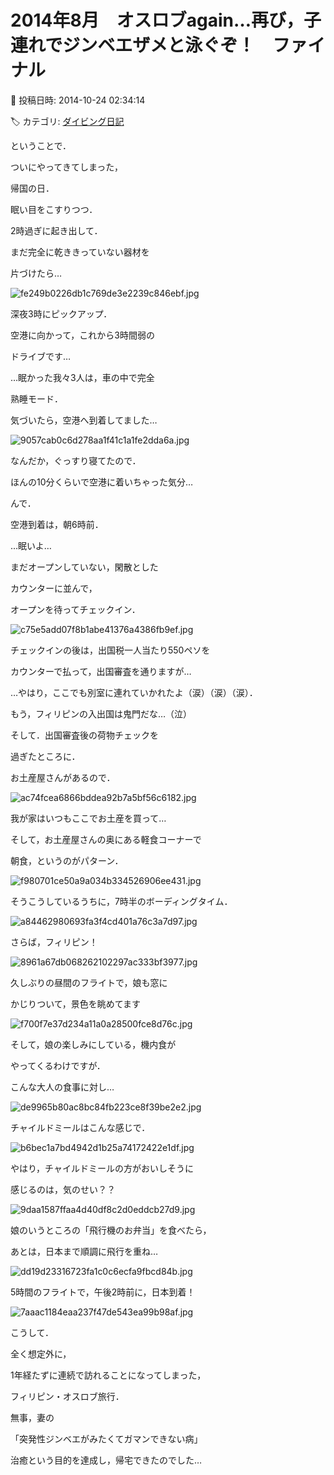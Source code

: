 # 2014年8月　オスロブagain…再び，子連れでジンベエザメと泳ぐぞ！　ファイナル

📅 投稿日時: 2014-10-24 02:34:14

🏷️ カテゴリ: [ダイビング日記](ce3a7a8d424d112fce83ee85c81a0e344.md)

ということで．


ついにやってきてしまった，


帰国の日．





眠い目をこすりつつ．


2時過ぎに起き出して．


まだ完全に乾ききっていない器材を


片づけたら…




![fe249b0226db1c769de3e2239c846ebf.jpg](images/fe249b0226db1c769de3e2239c846ebf.jpg)




深夜3時にピックアップ．


空港に向かって，これから3時間弱の


ドライブです…





…眠かった我々3人は，車の中で完全


熟睡モード．


気づいたら，空港へ到着してました…




![9057cab0c6d278aa1f41c1a1fe2dda6a.jpg](images/9057cab0c6d278aa1f41c1a1fe2dda6a.jpg)




なんだか，ぐっすり寝てたので．


ほんの10分くらいで空港に着いちゃった気分…





んで．


空港到着は，朝6時前．


…眠いよ…





まだオープンしていない，閑散とした


カウンターに並んで，


オープンを待ってチェックイン．




![c75e5add07f8b1abe41376a4386fb9ef.jpg](images/c75e5add07f8b1abe41376a4386fb9ef.jpg)




チェックインの後は，出国税一人当たり550ペソを


カウンターで払って，出国審査を通りますが…


…やはり，ここでも別室に連れていかれたよ（涙）（涙）（涙）．


もう，フィリピンの入出国は鬼門だな…（泣）





そして．出国審査後の荷物チェックを


過ぎたところに．


お土産屋さんがあるので．




![ac74fcea6866bddea92b7a5bf56c6182.jpg](images/ac74fcea6866bddea92b7a5bf56c6182.jpg)




我が家はいつもここでお土産を買って…


そして，お土産屋さんの奥にある軽食コーナーで


朝食，というのがパターン．




![f980701ce50a9a034b334526906ee431.jpg](images/f980701ce50a9a034b334526906ee431.jpg)







そうこうしているうちに，7時半のボーディングタイム．




![a84462980693fa3f4cd401a76c3a7d97.jpg](images/a84462980693fa3f4cd401a76c3a7d97.jpg)




さらば，フィリピン！




![8961a67db068262102297ac333bf3977.jpg](images/8961a67db068262102297ac333bf3977.jpg)




久しぶりの昼間のフライトで，娘も窓に


かじりついて，景色を眺めてます




![f700f7e37d234a11a0a28500fce8d76c.jpg](images/f700f7e37d234a11a0a28500fce8d76c.jpg)




そして，娘の楽しみにしている，機内食が


やってくるわけですが．


こんな大人の食事に対し…




![de9965b80ac8bc84fb223ce8f39be2e2.jpg](images/de9965b80ac8bc84fb223ce8f39be2e2.jpg)




チャイルドミールはこんな感じで．




![b6bec1a7bd4942d1b25a74172422e1df.jpg](images/b6bec1a7bd4942d1b25a74172422e1df.jpg)




やはり，チャイルドミールの方がおいしそうに


感じるのは，気のせい？？




![9daa1587ffaa4d40df8c2d0eddcb27d9.jpg](images/9daa1587ffaa4d40df8c2d0eddcb27d9.jpg)




娘のいうところの「飛行機のお弁当」を食べたら，


あとは，日本まで順調に飛行を重ね…




![dd19d23316723fa1c0c6ecfa9fbcd84b.jpg](images/dd19d23316723fa1c0c6ecfa9fbcd84b.jpg)




5時間のフライトで，午後2時前に，日本到着！




![7aaac1184eaa237f47de543ea99b98af.jpg](images/7aaac1184eaa237f47de543ea99b98af.jpg)







こうして．


全く想定外に，


1年経たずに連続で訪れることになってしまった，


フィリピン・オスロブ旅行．


無事，妻の


「突発性ジンベエがみたくてガマンできない病」


治癒という目的を達成し，帰宅できたのでした…
